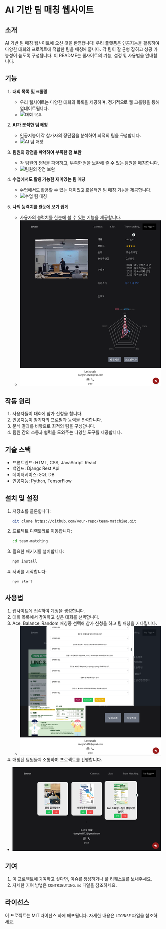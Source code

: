# AI 기반 팀 매칭 웹사이트

## 소개

AI 기반 팀 매칭 웹사이트에 오신 것을 환영합니다! 우리 플랫폼은 인공지능을 활용하여 다양한 대회와 프로젝트에 적합한 팀을 매칭해 줍니다. 각 팀이 잘 균형 잡히고 성공 가능성이 높도록 구성됩니다. 이 README는 웹사이트의 기능, 설정 및 사용법을 안내합니다.

## 기능

1. **대회 목록 및 크롤링**

   - 우리 웹사이트는 다양한 대회의 목록을 제공하며, 정기적으로 웹 크롤링을 통해 업데이트됩니다.
   - ![대회 목록](./images/a.png)

2. **AI가 분석한 팀 매칭**

   - 인공지능이 각 참가자의 장단점을 분석하여 최적의 팀을 구성합니다.
   - ![AI 팀 매칭](./images/b.png)

3. **팀원의 장점을 파악하여 부족한 점 보완**

   - 각 팀원의 장점을 파악하고, 부족한 점을 보완해 줄 수 있는 팀원을 매칭합니다.
   - ![팀원의 장점 보완](./images/c.png)

4. **수업에서도 활용 가능한 재미있는 팀 매칭**

   - 수업에서도 활용할 수 있는 재미있고 효율적인 팀 매칭 기능을 제공합니다.
   - ![수업 팀 매칭](./images/d.png)

5. **나의 능력치를 한눈에 보기 쉽게**
   - 사용자의 능력치를 한눈에 볼 수 있는 기능을 제공합니다.
   - ![능력치 한눈에 보기](./images/e.png)

## 작동 원리

1. 사용자들이 대회에 참가 신청을 합니다.
2. 인공지능이 참가자의 프로필과 능력을 분석합니다.
3. 분석 결과를 바탕으로 최적의 팀을 구성합니다.
4. 팀원 간의 소통과 협력을 도와주는 다양한 도구를 제공합니다.

## 기술 스택

- 프론트엔드: HTML, CSS, JavaScript, React
- 백엔드: Django Rest Api
- 데이터베이스: SQL DB
- 인공지능: Python, TensorFlow

## 설치 및 설정

1. 저장소를 클론합니다:
   ```bash
   git clone https://github.com/your-repo/team-matching.git
   ```
2. 프로젝트 디렉토리로 이동합니다:
   ```bash
   cd team-matching
   ```
3. 필요한 패키지를 설치합니다:
   ```bash
   npm install
   ```
4. 서버를 시작합니다:
   ```bash
   npm start
   ```

## 사용법

1. 웹사이트에 접속하여 계정을 생성합니다.
2. 대회 목록에서 참여하고 싶은 대회를 선택합니다.
3. Ace, Balance, Random 매칭중 선택해 참가 신청을 하고 팀 매칭을 기다립니다.
   - ![설문조사](./images/f.png)
4. 매칭된 팀원들과 소통하며 프로젝트를 진행합니다.

- ![설문조사](./images/g.png)

## 기여

1. 이 프로젝트에 기여하고 싶다면, 이슈를 생성하거나 풀 리퀘스트를 보내주세요.
2. 자세한 기여 방법은 `CONTRIBUTING.md` 파일을 참조하세요.

## 라이선스

이 프로젝트는 MIT 라이선스 하에 배포됩니다. 자세한 내용은 `LICENSE` 파일을 참조하세요.
